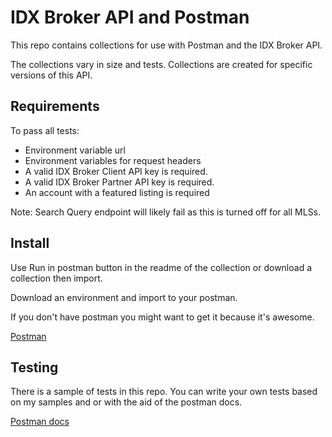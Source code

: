 # IDX Broker API and Postman

This repo contains collections for use with Postman and the IDX Broker API.

The collections vary in size and tests. Collections are created for specific versions of this API.

## Requirements

To pass all tests:
* Environment variable url
* Environment variables for request headers
* A valid IDX Broker Client API key is required.
* A valid IDX Broker Partner API key is required.
* An account with a featured listing is required

Note: Search Query endpoint will likely fail as this is turned off for all MLSs.

## Install

Use Run in postman button in the readme of the collection or download a collection then import.

Download an environment and import to your postman.

If you don't have postman you might want to get it because it's awesome.

[Postman](https://www.getpostman.com/)


## Testing

There is a sample of tests in this repo. You can write your own tests based on my samples and or with the aid of the postman docs.

[Postman docs](https://www.getpostman.com/docs/writing_tests)

